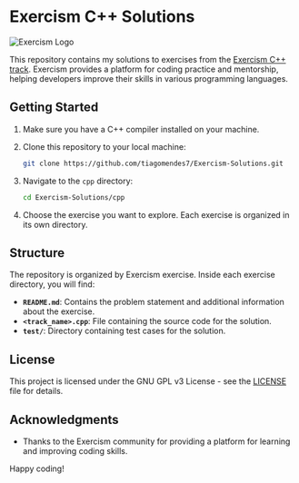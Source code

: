 # Exercism C++ Solutions

![Exercism Logo](https://raw.githubusercontent.com/exercism/core-assets/main/site-icon/exercism-icon-color-512.png)

This repository contains my solutions to exercises from the [Exercism C++ track](https://exercism.io/tracks/cpp). 
Exercism provides a platform for coding practice and mentorship, helping developers improve their skills in various programming languages.

## Getting Started

1. Make sure you have a C++ compiler installed on your machine.
2. Clone this repository to your local machine:

    ```bash
    git clone https://github.com/tiagomendes7/Exercism-Solutions.git
    ```

3. Navigate to the `cpp` directory:

    ```bash
    cd Exercism-Solutions/cpp
    ```

4. Choose the exercise you want to explore. Each exercise is organized in its own directory.

## Structure

The repository is organized by Exercism exercise. Inside each exercise directory, you will find:

- **`README.md`**: Contains the problem statement and additional information about the exercise.
- **`<track_name>.cpp`**: File containing the source code for the solution.
- **`test/`**: Directory containing test cases for the solution.


## License

This project is licensed under the GNU GPL v3 License - see the [LICENSE](LICENSE) file for details.

## Acknowledgments

- Thanks to the Exercism community for providing a platform for learning and improving coding skills.

Happy coding!
